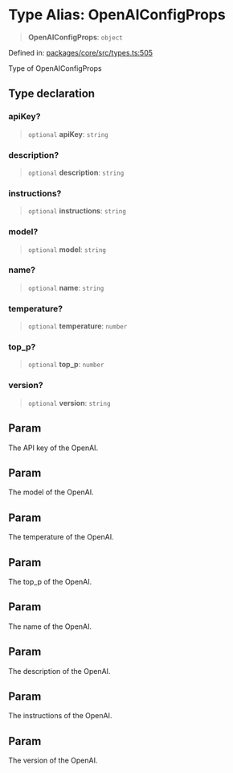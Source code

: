 # Type Alias: OpenAIConfigProps

> **OpenAIConfigProps**: `object`

Defined in: [packages/core/src/types.ts:505](https://github.com/GeoDaCenter/openassistant/blob/ae6e39c15b60e7a98a21d90a5bbeff5dc44c1295/packages/core/src/types.ts#L505)

Type of OpenAIConfigProps

## Type declaration

### apiKey?

> `optional` **apiKey**: `string`

### description?

> `optional` **description**: `string`

### instructions?

> `optional` **instructions**: `string`

### model?

> `optional` **model**: `string`

### name?

> `optional` **name**: `string`

### temperature?

> `optional` **temperature**: `number`

### top\_p?

> `optional` **top\_p**: `number`

### version?

> `optional` **version**: `string`

## Param

The API key of the OpenAI.

## Param

The model of the OpenAI.

## Param

The temperature of the OpenAI.

## Param

The top_p of the OpenAI.

## Param

The name of the OpenAI.

## Param

The description of the OpenAI.

## Param

The instructions of the OpenAI.

## Param

The version of the OpenAI.
